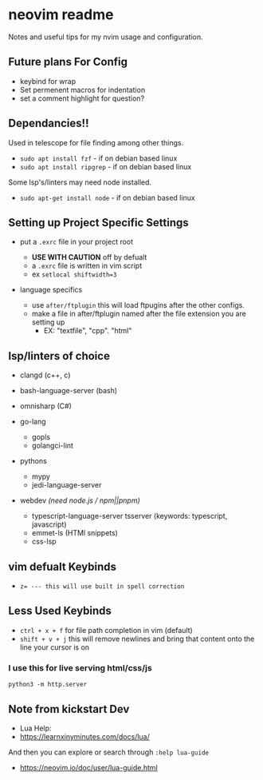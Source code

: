 # neovim readme
Notes and useful tips for my nvim usage and configuration.

## Future plans For Config
- keybind for wrap
- Set permenent macros for indentation
- set a comment highlight for question?

## Dependancies!!
Used in telescope for file finding among other things.
- `sudo apt install fzf` - if on debian based linux
- `sudo apt install ripgrep` - if on debian based linux

Some lsp's/linters may need node installed.
- `sudo apt-get install node` - if on debian based linux

## Setting up Project Specific Settings
- put a `.exrc` file in your project root
    - **USE WITH CAUTION** off by defualt 
    - a `.exrc` file is written in vim script
    - ex `setlocal shiftwidth=3`

- language specifics
    - use `after/ftplugin` this will load ftpugins after the other configs.
    - make a file in after/ftplugin named after the file extension you are setting up 
        - EX: "textfile", "cpp". "html"

## lsp/linters of choice
- clangd                (c++, c)
- bash-language-server  (bash)
- omnisharp             (C#)

- go-lang
    - gopls
    - golangci-lint

- pythons
    - mypy
    - jedi-language-server

- webdev *(need node.js / npm||pnpm)*
    - typescript-language-server tsserver (keywords: typescript, javascript)
    - emmet-ls          (HTMl snippets)
    - css-lsp

## vim defualt Keybinds
- `z= --- this will use built in spell correction`

## Less Used Keybinds
- `ctrl + x + f` for file path completion in vim (default)
- `shift + v + j` this will remove newlines and bring that content onto the line your cursor is on

### I use this for live serving html/css/js
`python3 -m http.server`

## Note from kickstart Dev
- Lua Help:
- https://learnxinyminutes.com/docs/lua/

And then you can explore or search through `:help lua-guide`
- https://neovim.io/doc/user/lua-guide.html

